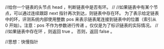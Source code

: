 //给你一个链表的头节点 head ，判断链表中是否有环。
//
//如果链表中有某个节点，可以通过连续跟踪 next 指针再次到达，则链表中存在环。 为了表示给定链表中的环，评测系统内部使用整数 pos 来表示链表尾连接到链表中的位置（索引从 0 开始）。注意：pos 不作为参数进行传递 。仅仅是为了标识链表的实际情况。
//
//如果链表中存在环 ，则返回 true 。 否则，返回 false 。

//思想：快慢指针

